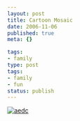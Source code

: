 ```yaml
---
layout: post
title: Cartoon Mosaic
date: 2006-11-06
published: true
meta: {}

tags:
- family
type: post
tags:
- family
- fun
status: publish
---
```



[![aedc](http://media.eick.us/2011/05/289612978_a26d694ba4.jpg)](http://www.flickr.com/photos/19429588@N00/289612978/ "aedc")

